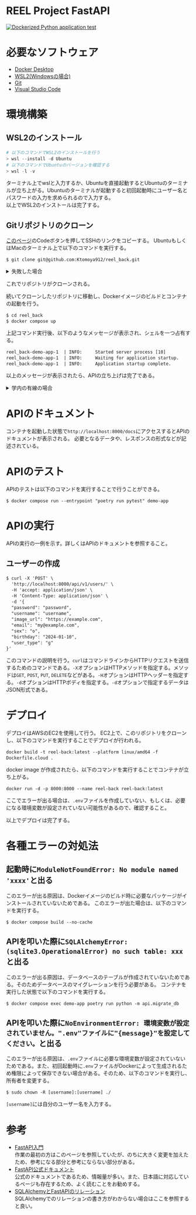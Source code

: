 # REEL Project FastAPI
[![Dockerized Python application test](https://github.com/Ktomoya912/reel_back/actions/workflows/test_api.yml/badge.svg)](https://github.com/Ktomoya912/reel_back/actions/workflows/test_api.yml)



# 必要なソフトウェア
- [Docker Desktop](https://www.docker.com/products/docker-desktop)
- [WSL2(Windowsの場合)](https://docs.microsoft.com/ja-jp/windows/wsl/install-win10)
- [Git](https://git-scm.com/downloads)
- [Visual Studio Code](https://azure.microsoft.com/ja-jp/products/visual-studio-code/)

# 環境構築
## WSL2のインストール

```PowerShell
# 以下のコマンドでWSL2のインストールを行う
> wsl --install -d Ubuntu
# 以下のコマンドでUbuntuのバージョンを確認する
> wsl -l -v
```
ターミナル上でwslと入力するか、Ubuntuを直接起動するとUbuntuのターミナルが立ち上がる。Ubuntuのターミナルが起動すると初回起動時にユーザー名とパスワードの入力を求められるので入力する。  
以上でWSL2のインストールは完了する。

## Gitリポジトリのクローン
[このページ](https://github.com/Ktomoya912/reel_back)のCodeボタンを押してSSHのリンクをコピーする。
UbuntuもしくはMacのターミナル上で以下のコマンドを実行する。
```shell
$ git clone git@github.com:Ktomoya912/reel_back.git
```

<details><summary>失敗した場合</summary>
認証失敗のエラーが出た場合、SSHでクローンを行うようにする。
初めにSSHの鍵を作成する。

### SSHの鍵の作成

```shell
$ cd ~
$ mkdir .ssh
$ cd .ssh
$ ssh-keygen -t rsa
```

```shell
Enter file in which to save the key (/home/ユーザー名/.ssh/id_rsa): github
Enter passphrase (empty for no passphrase): そのままEnter
Enter same passphrase again: そのままEnter
```

以上で鍵の作成が終了する。
続いて作成した鍵をGitHubに登録する。
#### GitHubに公開鍵を登録
windowsのwsl2上で行っている場合は以下のコマンドを実行する。

```shell
$ cat github.pub | clip.exe
```

macの場合は以下のコマンドを実行する。

```shell
$ cat github.pub | pbcopy
```

以上でクリップボードに公開鍵がコピーされるので、GitHubの[SSH and GPG keys](
    https://github.com/settings/keys)にアクセスし、New SSH keyをクリックする。
![New SSH key](./documents/SSHCONFIG.png)
titleは任意の名前を入力する。keyにはクリップボードにコピーした公開鍵を貼り付ける。
これでGitHubに公開鍵が登録される。

#### configファイルの作成
configファイルを作成することで、GitHubにSSHでアクセスする際に公開鍵を使用するようにする。

```shell
vi ~/.ssh/config
```
以下の内容を記述する。
```shell
Host github
  HostName github.com
  User git
  IdentityFile ~/.ssh/github
  Port 22
  # もし学内で優先接続を行う場合は以下の行を追加する
  ProxyCommand nc -X connect -x proxy.noc.kochi-tech.ac.jp:3128 %h %p
```

#### リポジトリのクローン

```shell
$ git clone github:Ktomoya912/reel_back.git
```

</details>

これでリポジトリがクローンされる。

続いてクローンしたリポジトリに移動し、Dockerイメージのビルドとコンテナの起動を行う。

```shell
$ cd reel_back
$ docker compose up
```

上記コマンド実行後、以下のようなメッセージが表示され、シェルを一つ占有する。
```shell
reel_back-demo-app-1  | INFO:     Started server process [10]
reel_back-demo-app-1  | INFO:     Waiting for application startup.
reel_back-demo-app-1  | INFO:     Application startup complete.
```

以上のメッセージが表示されたら、APIの立ち上げは完了である。


<details><summary>学内の有線の場合</summary>
Proxyの関係でビルドが失敗する場合がある。その場合は~/.bashrcに以下の内容を追記し、ターミナルを再起動する。

```shell
export http_proxy=http://proxy.noc.kochi-tech.ac.jp:3128
export https_proxy=http://proxy.noc.kochi-tech.ac.jp:3128
```
これで再度試してほしい。
</details>

# APIのドキュメント
コンテナを起動した状態で`http://localhost:8000/docs`にアクセスするとAPIのドキュメントが表示される。
必要となるデータや、レスポンスの形式などが記述されている。

# APIのテスト
APIのテストは以下のコマンドを実行することで行うことができる。
```shell
$ docker compose run --entrypoint "poetry run pytest" demo-app
```

# APIの実行
APIの実行の一例を示す。詳しくはAPIのドキュメントを参照すること。

## ユーザーの作成
```shell
$ curl -X 'POST' \
  'http://localhost:8000/api/v1/users/' \
  -H 'accept: application/json' \
  -H 'Content-Type: application/json' \
  -d '{
  "password": "password",
  "username": "username",
  "image_url": "https://example.com",
  "email": "my@example.com",
  "sex": "o",
  "birthday": "2024-01-10",
  "user_type": "g"
}'
```
このコマンドの説明を行う。`curl`はコマンドラインからHTTPリクエストを送信するためのコマンドである。`-X`オプションはHTTPメソッドを指定する。メソッドは`GET`, `POST`, `PUT`, `DELETE`などがある。`-H`オプションはHTTPヘッダーを指定する。`-d`オプションはHTTPボディを指定する。`-d`オプションで指定するデータはJSON形式である。

# デプロイ
デプロイはAWSのEC2を使用して行う。
EC2上で、このリポジトリをクローンし、以下のコマンドを実行することでデプロイが行われる。
```shell
docker build -t reel-back:latest --platform linux/amd64 -f Dockerfile.cloud .
```
docker image が作成されたら、以下のコマンドを実行することでコンテナが立ち上がる。
```shell
docker run -d -p 8000:8000 --name reel-back reel-back:latest
```
ここでエラーが出る場合は、```.env```ファイルを作成していない、もしくは、必要になる環境変数が設定されていない可能性があるので、確認すること。

以上でデプロイは完了する。

# 各種エラーの対処法
## 起動時に`ModuleNotFoundError: No module named 'xxxx'`と出る
このエラーが出る原因は、Dockerイメージのビルド時に必要なパッケージがインストールされていないためである。
このエラーが出た場合は、以下のコマンドを実行する。
```shell
$ docker compose build --no-cache
```

## APIを叩いた際に`SQLAlchemyError: (sqlite3.OperationalError) no such table: xxx`と出る
このエラーが出る原因は、データベースのテーブルが作成されていないためである。そのためデータベースのマイグレーションを行う必要がある。
コンテナを実行した状態で以下のコマンドを実行する。
```shell
$ docker compose exec demo-app poetry run python -m api.migrate_db
```

## APIを叩いた際に`NoEnvironmentError: 環境変数が設定されていません。".env"ファイルに"{message}"を設定してください。`と出る
このエラーが出る原因は、`.env`ファイルに必要な環境変数が設定されていないためである。また、初回起動時に`.env`ファイルがDockerによって生成されるため権限によって保存できない場合がある。そのため、以下のコマンドを実行し、所有者を変更する。
```shell
$ sudo chown -R [username]:[username] ./
```
`[username]`には自分のユーザー名を入力する。

# 参考
- [FastAPI入門](https://zenn.dev/sh0nk/books/537bb028709ab9)  
    作業の最初の方はこのページを参照していたが、のちに大きく変更を加えたため、参考になる部分と参考にならない部分がある。
- [FastAPI公式ドキュメント](https://fastapi.tiangolo.com/ja/tutorial/)  
    公式のドキュメントであるため、情報量が多い。また、日本語に対応しているページも存在するため、よく読むことをお勧めする。
- [SQLAlchemyとFastAPIのリレーション](https://qiita.com/shimi7o/items/c009014b864c4412884a)  
    SQLAlchemyでのリレーションの書き方がわからない場合はここを参照すると良い。

